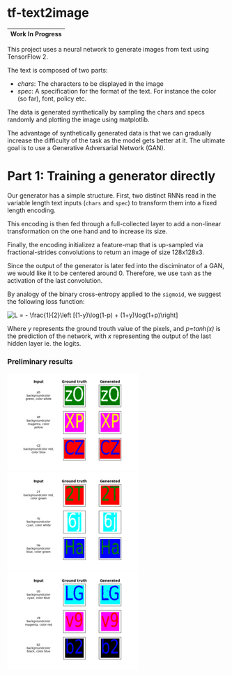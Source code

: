 # tf-text2image
 
| **Work In Progress** |
| --- |

This project uses a neural network to generate images from text using TensorFlow 2.

The text is composed of two parts:

* *chars*: The characters to be displayed in the image
* *spec*: A specification for the format of the text. For instance the color (so far), font, policy etc.

The data is generated synthetically by sampling the chars and specs randomly and plotting the image using matplotlib.

The advantage of synthetically generated data is that we can gradually increase the difficulty of the task as the model gets better at it. The ultimate goal is to use a Generative Adversarial Network (GAN).

# Part 1: Training a generator directly

Our generator has a simple structure. First, two distinct RNNs read in the variable length text inputs (`chars` and `spec`) to transform them into a fixed length encoding.

This encoding is then fed through a full-collected layer to add a non-linear transformation on the one hand and to increase its size.

Finally, the encoding initializez a feature-map that is up-sampled via fractional-strides convolutions to return an image of size 128x128x3.

Since the output of the generator is later fed into the disciminator of a GAN, we would like it to be centered around 0. Therefore, we use `tanh` as the activation of the last convolution.

By analogy of the binary cross-entropy applied to the `sigmoid`, we suggest the following loss function:


<img src="https://latex.codecogs.com/gif.latex?L&space;=&space;-&space;\frac{1}{2}\left&space;[(1-y)\log(1-p)&space;&plus;&space;(1&plus;y)\log(1&plus;p)\right]" title="L = - \frac{1}{2}\left [(1-y)\log(1-p) + (1+y)\log(1+p)\right]" />

Where *y* represents the ground trouth value of the pixels, and *p=tanh(x)* is the prediction of the network, with *x* representing the output of the last hidden layer ie. the logits.





### Preliminary results


<p float="center">
<img src="media/evaluation_1.png" alt="evaluation_1" width="300">
<img src="media/evaluation_2.png" alt="evaluation_2" width="300">
<img src="media/evaluation_3.png" alt="evaluation_3" width="300">
</p>